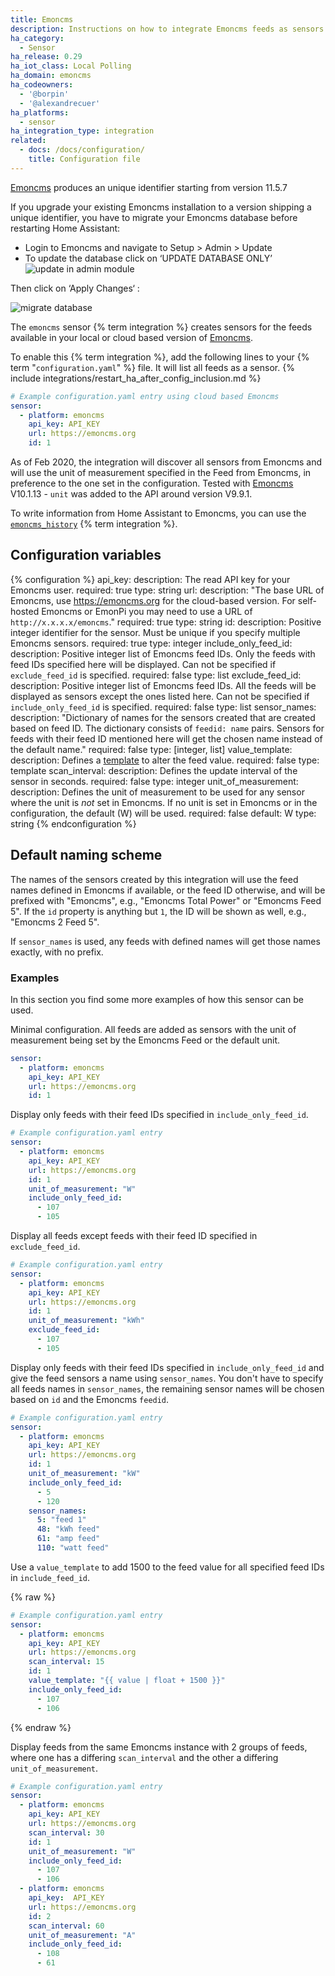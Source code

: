 ```yaml
---
title: Emoncms
description: Instructions on how to integrate Emoncms feeds as sensors into Home Assistant.
ha_category:
  - Sensor
ha_release: 0.29
ha_iot_class: Local Polling
ha_domain: emoncms
ha_codeowners:
  - '@borpin'
  - '@alexandrecuer'
ha_platforms:
  - sensor
ha_integration_type: integration
related:
  - docs: /docs/configuration/
    title: Configuration file
---
```


[Emoncms](https://github.com/emoncms/emoncms) produces an unique identifier starting from version 11.5.7

If you upgrade your existing Emoncms installation to a version shipping a unique identifier, you have to migrate your Emoncms database before restarting Home Assistant:

- Login to Emoncms and navigate to Setup > Admin > Update
- To update the database click on ‘UPDATE DATABASE ONLY’
![update in admin module](/images/integrations/emoncms/emoncms_update.png)

Then click on ‘Apply Changes‘ :

![migrate database](/images/integrations/emoncms/migrate_database_to_uuid.png)

The `emoncms` sensor {% term integration %} creates sensors for the feeds available in your local or cloud based version of [Emoncms](https://emoncms.org).

To enable this {% term integration %}, add the following lines to your {% term "`configuration.yaml`" %} file. It will list all feeds as a sensor.
{% include integrations/restart_ha_after_config_inclusion.md %}

```yaml
# Example configuration.yaml entry using cloud based Emoncms
sensor:
  - platform: emoncms
    api_key: API_KEY
    url: https://emoncms.org
    id: 1
```

As of Feb 2020, the integration will discover all sensors from Emoncms and will use the unit of measurement specified in the Feed from Emoncms, in preference to the one set in the configuration. Tested with [Emoncms](https://github.com/emoncms/emoncms) V10.1.13 - `unit` was added to the API around version V9.9.1.

To write information from Home Assistant to Emoncms, you can use the [`emoncms_history`](/integrations/emoncms_history) {% term integration %}.

## Configuration variables

{% configuration %}
api_key:
  description: The read API key for your Emoncms user.
  required: true
  type: string
url:
  description: "The base URL of Emoncms, use <https://emoncms.org> for the cloud-based version. For self-hosted Emoncms or EmonPi you may need to use a URL of `http://x.x.x.x/emoncms`."
  required: true
  type: string
id:
  description: Positive integer identifier for the sensor. Must be unique if you specify multiple Emoncms sensors.
  required: true
  type: integer
include_only_feed_id:
  description: Positive integer list of Emoncms feed IDs. Only the feeds with feed IDs specified here will be displayed. Can not be specified if `exclude_feed_id` is specified.
  required: false
  type: list
exclude_feed_id:
  description: Positive integer list of Emoncms feed IDs. All the feeds will be displayed as sensors except the ones listed here. Can not be specified if `include_only_feed_id` is specified.
  required: false
  type: list
sensor_names:
  description: "Dictionary of names for the sensors created that are created based on feed ID. The dictionary consists of `feedid: name` pairs. Sensors for feeds with their feed ID mentioned here will get the chosen name instead of the default name."
  required: false
  type: [integer, list]
value_template:
  description: Defines a [template](/docs/configuration/templating/#processing-incoming-data) to alter the feed value.
  required: false
  type: template
scan_interval:
  description: Defines the update interval of the sensor in seconds.
  required: false
  type: integer
unit_of_measurement:
  description: Defines the unit of measurement to be used for any sensor where the unit is *not* set in Emoncms. If no unit is set in Emoncms or in the configuration, the default (W) will be used.
  required: false
  default: W
  type: string
{% endconfiguration %}

## Default naming scheme

The names of the sensors created by this integration will use the feed names defined in Emoncms if available,
or the feed ID otherwise, and will be prefixed with "Emoncms", e.g., "Emoncms Total Power" or "Emoncms Feed 5".
If the `id` property is anything but `1`, the ID will be shown as well, e.g., "Emoncms 2 Feed 5".

If `sensor_names` is used, any feeds with defined names will get those names exactly, with no prefix.

### Examples

In this section you find some more examples of how this sensor can be used.

Minimal configuration. All feeds are added as sensors with the unit of measurement being set by the Emoncms Feed or the default unit.

```yaml
sensor:
  - platform: emoncms
    api_key: API_KEY
    url: https://emoncms.org
    id: 1
```

Display only feeds with their feed IDs specified in `include_only_feed_id`.

```yaml
# Example configuration.yaml entry
sensor:
  - platform: emoncms
    api_key: API_KEY
    url: https://emoncms.org
    id: 1
    unit_of_measurement: "W"
    include_only_feed_id:
      - 107
      - 105
```

Display all feeds except feeds with their feed ID specified in `exclude_feed_id`.

```yaml
# Example configuration.yaml entry
sensor:
  - platform: emoncms
    api_key: API_KEY
    url: https://emoncms.org
    id: 1
    unit_of_measurement: "kWh"
    exclude_feed_id:
      - 107
      - 105
```

Display only feeds with their feed IDs specified in `include_only_feed_id` and give the feed sensors a name using `sensor_names`. You don't have to specify all feeds names in `sensor_names`, the remaining sensor names will be chosen based on `id` and the Emoncms `feedid`.

```yaml
# Example configuration.yaml entry
sensor:
  - platform: emoncms
    api_key: API_KEY
    url: https://emoncms.org
    id: 1
    unit_of_measurement: "kW"
    include_only_feed_id:
      - 5
      - 120
    sensor_names:
      5: "feed 1"
      48: "kWh feed"
      61: "amp feed"
      110: "watt feed"
```

Use a `value_template` to add 1500 to the feed value for all specified feed IDs in `include_feed_id`.

{% raw %}

```yaml
# Example configuration.yaml entry
sensor:
  - platform: emoncms
    api_key: API_KEY
    url: https://emoncms.org
    scan_interval: 15
    id: 1
    value_template: "{{ value | float + 1500 }}"
    include_only_feed_id:
      - 107
      - 106
```

{% endraw %}

Display feeds from the same Emoncms instance with 2 groups of feeds, where one has a differing `scan_interval` and the other a differing `unit_of_measurement`.

```yaml
# Example configuration.yaml entry
sensor:
  - platform: emoncms
    api_key: API_KEY
    url: https://emoncms.org
    scan_interval: 30
    id: 1
    unit_of_measurement: "W"
    include_only_feed_id:
      - 107
      - 106
  - platform: emoncms
    api_key:  API_KEY
    url: https://emoncms.org
    id: 2
    scan_interval: 60
    unit_of_measurement: "A"
    include_only_feed_id:
      - 108
      - 61
```
